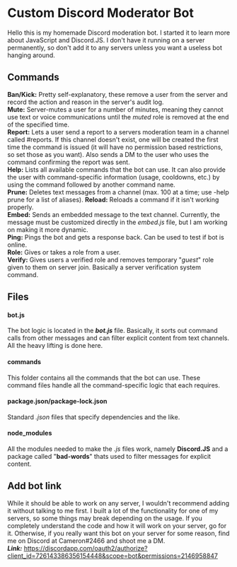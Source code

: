 # Custom Discord Moderator Bot

Hello this is my homemade Discord moderation bot. I started it to learn more about JavaScript and Discord.JS. I don't have it running on a server permanently, so don't add it to any servers unless you want a useless bot hanging around. 

## Commands

**Ban/Kick:** Pretty self-explanatory, these remove a user from the server and record the action and reason in the server's audit log.  
**Mute:** Server-mutes a user for a number of minutes, meaning they cannot use text or voice communications until the _muted_ role is removed at the end of the specified time.  
**Report:** Lets a user send a report to a servers moderation team in a channel called #reports. If this channel doesn't exist, one will be created the first time the command is issued (it will have no permission based restrictions, so set those as you want).  Also sends a DM to the user who uses the command confirming the report was sent.  
**Help:** Lists all available commands that the bot can use. It can also provide the user with command-specific information (usage, cooldowns, etc.) by using the command followed by another command name.   
**Prune:** Deletes text messages from a channel (max. 100 at a time; use -help prune for a list of aliases).
**Reload:** Reloads a command if it isn't working properly.  
**Embed:** Sends an embedded message to the text channel. Currently, the message must be customized directly in the _embed.js_ file, but I am working on making it more dynamic.  
**Ping:** Pings the bot and gets a response back. Can be used to test if bot is online.  
**Role:** Gives or takes a role from a user.  
**Verify:** Gives users a verified role and removes temporary "_guest_" role given to them on server join. Basically a server verification system command.  

## Files  

#### bot.js
The bot logic is located in the ___bot.js___ file. Basically, it sorts out command calls from other messages and can filter explicit content from text channels. All the heavy lifting is done here.  

#### commands
This folder contains all the commands that the bot can use. These command files handle all the command-specific logic that each requires.  

#### package.json/package-lock.json
Standard _.json_ files that specify dependencies and the like.  

#### node_modules
All the modules needed to make the _.js_ files work, namely **Discord.JS** and a package called "__bad-words__" thats used to filter messages for explicit content.  


## Add bot link
While it should be able to work on any server, I wouldn't recommend adding it without talking to me first. I built a lot of the functionality for one of my servers, so some things may break depending on the usage. 
If you completely understand the code and how it will work on your server, go for it. Otherwise, if you really want this bot on your server for some reason, find me on Discord at Cameron#2466 and shoot me a DM.  
***Link:*** https://discordapp.com/oauth2/authorize?client_id=726143386356154448&scope=bot&permissions=2146958847  
